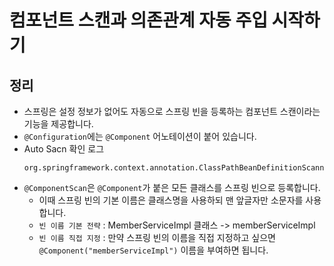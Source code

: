 #  컴포넌트 스캔과 의존관계 자동 주입 시작하기

## 정리

- 스프링은 설정 정보가 없어도 자동으로 스프링 빈을 등록하는 컴포넌트 스캔이라는 기능을 제공합니다.
- `@Configuration`에는 `@Component` 어노테이션이 붙어 있습니다.
- Auto Sacn 확인 로그
  ```
  org.springframework.context.annotation.ClassPathBeanDefinitionScanner
  ```
- `@ComponentScan`은 `@Component`가 붙은 모든 클래스를 스프링 빈으로 등록합니다.
  - 이때 스프링 빈의 기본 이름은 클래스명을 사용하되 맨 앞글자만 소문자를 사용합니다.
  - `빈 이름 기본 전략` : MemberServiceImpl 클래스 -> memberServiceImpl
  - `빈 이름 직접 지정` : 만약 스프링 빈의 이름을 직접 지정하고 싶으면 `@Component("memberServiceImpl")` 이름을 부여하면 됩니다.
